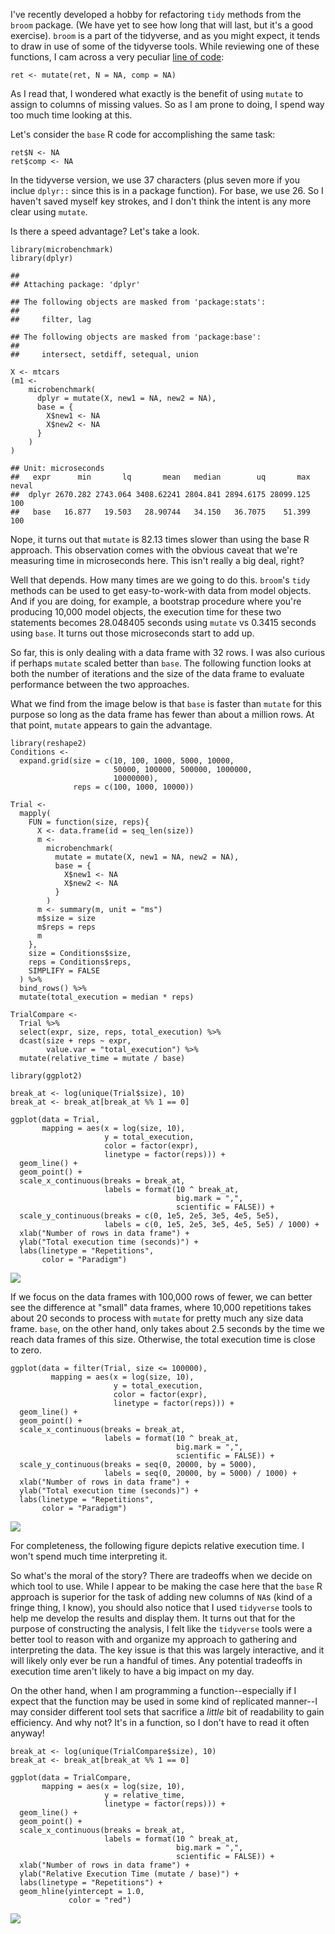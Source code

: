 <!-- 
---
layout: post
title: "Tidyversing for the sake of Tidyversing"
date: 2017-11-15
---
-->
I've recently developed a hobby for refactoring `tidy` methods from the
`broom` package. (We have yet to see how long that will last, but it's a
good exercise). `broom` is a part of the tidyverse, and as you might
expect, it tends to draw in use of some of the tidyverse tools. While
reviewing one of these functions, I cam across a very peculiar [line of
code](https://github.com/tidyverse/broom/blob/master/R/felm_tidiers.R#L73):

<!--excerpt-->
    ret <- mutate(ret, N = NA, comp = NA)

As I read that, I wondered what exactly is the benefit of using `mutate`
to assign to columns of missing values. So as I am prone to doing, I
spend way too much time looking at this.

Let's consider the `base` R code for accomplishing the same task:

    ret$N <- NA
    ret$comp <- NA

In the tidyverse version, we use 37 characters (plus seven more if you
inclue `dplyr::` since this is in a package function). For base, we use
26. So I haven't saved myself key strokes, and I don't think the intent
is any more clear using `mutate`.

Is there a speed advantage? Let's take a look.

    library(microbenchmark)
    library(dplyr)

    ## 
    ## Attaching package: 'dplyr'

    ## The following objects are masked from 'package:stats':
    ## 
    ##     filter, lag

    ## The following objects are masked from 'package:base':
    ## 
    ##     intersect, setdiff, setequal, union

    X <- mtcars
    (m1 <- 
        microbenchmark(
          dplyr = mutate(X, new1 = NA, new2 = NA),
          base = {
            X$new1 <- NA
            X$new2 <- NA
          }
        )
    )

    ## Unit: microseconds
    ##   expr      min       lq       mean   median        uq       max neval
    ##  dplyr 2670.282 2743.064 3408.62241 2804.841 2894.6175 28099.125   100
    ##   base   16.877   19.503   28.90744   34.150   36.7075    51.399   100

Nope, it turns out that `mutate` is 82.13 times slower than using the
base R approach. This observation comes with the obvious caveat that
we're measuring time in microseconds here. This isn't really a big deal,
right?

Well that depends. How many times are we going to do this. `broom`'s
`tidy` methods can be used to get easy-to-work-with data from model
objects. And if you are doing, for example, a bootstrap procedure where
you're producing 10,000 model objects, the execution time for these two
statements becomes 28.048405 seconds using `mutate` vs 0.3415 seconds
using `base`. It turns out those microseconds start to add up.

So far, this is only dealing with a data frame with 32 rows. I was also
curious if perhaps `mutate` scaled better than `base`. The following
function looks at both the number of iterations and the size of the data
frame to evaluate performance between the two approaches.

What we find from the image below is that `base` is faster than `mutate`
for this purpose so long as the data frame has fewer than about a
million rows. At that point, `mutate` appears to gain the advantage.

    library(reshape2)
    Conditions <- 
      expand.grid(size = c(10, 100, 1000, 5000, 10000, 
                           50000, 100000, 500000, 1000000, 
                           10000000),
                  reps = c(100, 1000, 10000))

    Trial <- 
      mapply(
        FUN = function(size, reps){
          X <- data.frame(id = seq_len(size))
          m <- 
            microbenchmark(
              mutate = mutate(X, new1 = NA, new2 = NA),
              base = {
                X$new1 <- NA
                X$new2 <- NA
              }
            )
          m <- summary(m, unit = "ms")
          m$size = size
          m$reps = reps
          m
        },
        size = Conditions$size,
        reps = Conditions$reps,
        SIMPLIFY = FALSE
      ) %>% 
      bind_rows() %>% 
      mutate(total_execution = median * reps)

    TrialCompare <- 
      Trial %>% 
      select(expr, size, reps, total_execution) %>% 
      dcast(size + reps ~ expr, 
            value.var = "total_execution") %>% 
      mutate(relative_time = mutate / base)

    library(ggplot2)

    break_at <- log(unique(Trial$size), 10)
    break_at <- break_at[break_at %% 1 == 0]

    ggplot(data = Trial,
           mapping = aes(x = log(size, 10),
                         y = total_execution,
                         color = factor(expr),
                         linetype = factor(reps))) + 
      geom_line() + 
      geom_point() + 
      scale_x_continuous(breaks = break_at,
                         labels = format(10 ^ break_at,
                                         big.mark = ",",
                                         scientific = FALSE)) + 
      scale_y_continuous(breaks = c(0, 1e5, 2e5, 3e5, 4e5, 5e5),
                         labels = c(0, 1e5, 2e5, 3e5, 4e5, 5e5) / 1000) + 
      xlab("Number of rows in data frame") + 
      ylab("Total execution time (seconds)") + 
      labs(linetype = "Repetitions",
           color = "Paradigm")

![](2017-11-15-tidyverse-for-tidyverse-sake_files/figure-markdown_strict/unnamed-chunk-4-1.png)

If we focus on the data frames with 100,000 rows of fewer, we can better
see the difference at "small" data frames, where 10,000 repetitions
takes about 20 seconds to process with `mutate` for pretty much any size
data frame. `base`, on the other hand, only takes about 2.5 seconds by
the time we reach data frames of this size. Otherwise, the total
execution time is close to zero.

    ggplot(data = filter(Trial, size <= 100000),
             mapping = aes(x = log(size, 10),
                           y = total_execution,
                           color = factor(expr),
                           linetype = factor(reps))) + 
      geom_line() + 
      geom_point() + 
      scale_x_continuous(breaks = break_at,
                         labels = format(10 ^ break_at,
                                         big.mark = ",",
                                         scientific = FALSE)) + 
      scale_y_continuous(breaks = seq(0, 20000, by = 5000),
                         labels = seq(0, 20000, by = 5000) / 1000) +
      xlab("Number of rows in data frame") + 
      ylab("Total execution time (seconds)") + 
      labs(linetype = "Repetitions",
           color = "Paradigm")

![](2017-11-15-tidyverse-for-tidyverse-sake_files/figure-markdown_strict/unnamed-chunk-5-1.png)

For completeness, the following figure depicts relative execution time.
I won't spend much time interpreting it.

So what's the moral of the story? There are tradeoffs when we decide on
which tool to use. While I appear to be making the case here that the
`base` R approach is superior for the task of adding new columns of
`NA`s (kind of a fringe thing, I know), you should also notice that I
used `tidyverse` tools to help me develop the results and display them.
It turns out that for the purpose of constructing the analysis, I felt
like the `tidyverse` tools were a better tool to reason with and
organize my approach to gathering and interpreting the data. The key
issue is that this was largely interactive, and it will likely only ever
be run a handful of times. Any potential tradeoffs in execution time
aren't likely to have a big impact on my day.

On the other hand, when I am programming a function--especially if I
expect that the function may be used in some kind of replicated
manner--I may consider different tool sets that sacrifice a *little* bit
of readability to gain efficiency. And why not? It's in a function, so I
don't have to read it often anyway!

    break_at <- log(unique(TrialCompare$size), 10)
    break_at <- break_at[break_at %% 1 == 0]

    ggplot(data = TrialCompare,
           mapping = aes(x = log(size, 10),
                         y = relative_time,
                         linetype = factor(reps))) + 
      geom_line() + 
      geom_point() + 
      scale_x_continuous(breaks = break_at,
                         labels = format(10 ^ break_at,
                                         big.mark = ",",
                                         scientific = FALSE)) + 
      xlab("Number of rows in data frame") + 
      ylab("Relative Execution Time (mutate / base)") + 
      labs(linetype = "Repetitions") + 
      geom_hline(yintercept = 1.0,
                 color = "red")

![](2017-11-15-tidyverse-for-tidyverse-sake_files/figure-markdown_strict/unnamed-chunk-6-1.png)
